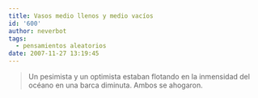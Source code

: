 ```yaml
---
title: Vasos medio llenos y medio vacíos
id: '600'
author: neverbot
tags:
  - pensamientos aleatorios
date: 2007-11-27 13:19:45
---
```


> Un pesimista y un optimista estaban flotando en la inmensidad del océano en una barca diminuta. Ambos se ahogaron.